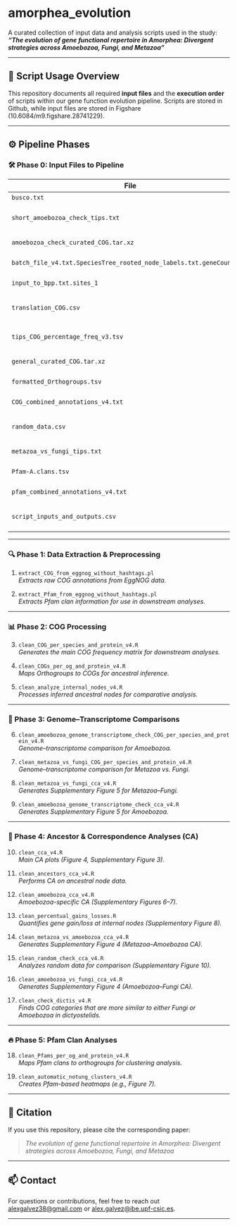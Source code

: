 # amorphea_evolution

A curated collection of input data and analysis scripts used in the study:  
**_“The evolution of gene functional repertoire in Amorphea: Divergent strategies across Amoebozoa, Fungi, and Metazoa”_**

---

## 📜 Script Usage Overview

This repository documents all required **input files** and the **execution order** of scripts within our gene function evolution pipeline. Scripts are stored in Github, while input files are stored in Figshare (10.6084/m9.figshare.28741229).

---

## ⚙️ Pipeline Phases

### 🛠️ Phase 0: Input Files to Pipeline

| File | Description |
|------|-------------|
| `busco.txt` | Species BUSCO values |
| `short_amoebozoa_check_tips.txt` | Metadata for added Amoebozoa genomes/transcriptomes |
| `amoebozoa_check_curated_COG.tar.xz` | COGs per protein for Amoebozoa additions |
| `batch_file_v4.txt.SpeciesTree_rooted_node_labels.txt.geneCount.txt` | Notung-based gene gain/loss inference |
| `input_to_bpp.txt.sites_1` | Input for Bppancestor ancestral inference |
| `translation_COG.csv` | Abbreviations and descriptions of COG categories |
| `tips_COG_percentage_freq_v3.tsv` | Intermediate COG composition (Rirr excluded) |
| `general_curated_COG.tar.xz` | COGs per protein in core dataset species |
| `formatted_Orthogroups.tsv` | Orthogroup composition data |
| `COG_combined_annotations_v4.txt` | COG annotations for all proteins |
| `random_data.csv` | Randomly simulated species COG compositions |
| `metazoa_vs_fungi_tips.txt` | Transcriptome metadata for Metazoa and Fungi |
| `Pfam-A.clans.tsv` | Translation table from Pfam domains to clans |
| `pfam_combined_annotations_v4.txt` | Pfam annotations for all proteins |
| `script_inputs_and_outputs.csv` | Table of scripts with input/output file mappings |

---

### 🔍 Phase 1: Data Extraction & Preprocessing

1. `extract_COG_from_eggnog_without_hashtags.pl`  
   _Extracts raw COG annotations from EggNOG data._

2. `extract_Pfam_from_eggnog_without_hashtags.pl`  
   _Extracts Pfam clan information for use in downstream analyses._

---

### 📊 Phase 2: COG Processing

3. `clean_COG_per_species_and_protein_v4.R`  
   _Generates the main COG frequency matrix for downstream analyses._

4. `clean_COGs_per_og_and_protein_v4.R`  
   _Maps Orthogroups to COGs for ancestral inference._

5. `clean_analyze_internal_nodes_v4.R`  
   _Processes inferred ancestral nodes for comparative analysis._

---

### 🔄 Phase 3: Genome–Transcriptome Comparisons

6. `clean_amoebozoa_genome_transcriptome_check_COG_per_species_and_protein_v4.R`  
   _Genome–transcriptome comparison for Amoebozoa._

7. `clean_metazoa_vs_fungi_COG_per_species_and_protein_v4.R`  
   _Genome–transcriptome comparison for Metazoa vs. Fungi._

8. `clean_metazoa_vs_fungi_cca_v4.R`  
   _Generates Supplementary Figure 5 for Metazoa–Fungi._

9. `clean_amoebozoa_genome_transcriptome_check_cca_v4.R`  
   _Generates Supplementary Figure 5 for Amoebozoa._

---

### 🧠 Phase 4: Ancestor & Correspondence Analyses (CA)

10. `clean_cca_v4.R`  
    _Main CA plots (Figure 4, Supplementary Figure 3)._

11. `clean_ancestors_cca_v4.R`  
    _Performs CA on ancestral node data._

12. `clean_amoebozoa_cca_v4.R`  
    _Amoebozoa-specific CA (Supplementary Figures 6–7)._

13. `clean_percentual_gains_losses.R`  
    _Quantifies gene gain/loss at internal nodes (Supplementary Figure 8)._

14. `clean_metazoa_vs_amoebozoa_cca_v4.R`  
    _Generates Supplementary Figure 4 (Metazoa–Amoebozoa CA)._

15. `clean_random_check_cca_v4.R`  
    _Analyzes random data for comparison (Supplementary Figure 10)._

16. `clean_amoebozoa_vs_fungi_cca_v4.R`  
    _Generates Supplementary Figure 4 (Amoebozoa–Fungi CA)._

17. `clean_check_dictis_v4.R`  
    _Finds COG categories that are more similar to either Fungi or Amoebozoa in dictyostelids._

---

### 🔥 Phase 5: Pfam Clan Analyses

18. `clean_Pfams_per_og_and_protein_v4.R`  
    _Maps Pfam clans to orthogroups for clustering analysis._

19. `clean_automatic_notung_clusters_v4.R`  
    _Creates Pfam-based heatmaps (e.g., Figure 7)._
    
---   


## 🧾 Citation

If you use this repository, please cite the corresponding paper:  
> _The evolution of gene functional repertoire in Amorphea: Divergent strategies across Amoebozoa, Fungi, and Metazoa_

---

## 📫 Contact

For questions or contributions, feel free to reach out alexgalvez38@gmail.com or alex.galvez@ibe.upf-csic.es.

---

